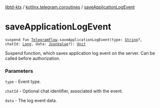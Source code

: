 [libtd-ktx](../index.md) / [kotlinx.telegram.coroutines](index.md) / [saveApplicationLogEvent](./save-application-log-event.md)

# saveApplicationLogEvent

`suspend fun `[`TelegramFlow`](../kotlinx.telegram.core/-telegram-flow/index.md)`.saveApplicationLogEvent(type: `[`String`](https://kotlinlang.org/api/latest/jvm/stdlib/kotlin/-string/index.html)`?, chatId: `[`Long`](https://kotlinlang.org/api/latest/jvm/stdlib/kotlin/-long/index.html)`, data: `[`JsonValue`](https://tdlibx.github.io/td/docs/org/drinkless/td/libcore/telegram/TdApi/JsonValue.html)`?): `[`Unit`](https://kotlinlang.org/api/latest/jvm/stdlib/kotlin/-unit/index.html)

Suspend function, which saves application log event on the server. Can be called before
authorization.

### Parameters

`type` - Event type.

`chatId` - Optional chat identifier, associated with the event.

`data` - The log event data.